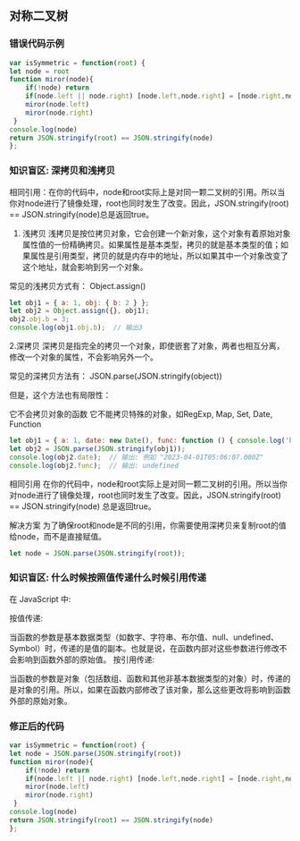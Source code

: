 ## 对称二叉树

### 错误代码示例

```javascript
var isSymmetric = function(root) {
let node = root
function miror(node){
    if(!node) return
    if(node.left || node.right) [node.left,node.right] = [node.right,node.left]
    miror(node.left)
    miror(node.right)
 }
console.log(node)
return JSON.stringify(root) == JSON.stringify(node)
};
```

### 知识盲区: 深拷贝和浅拷贝

相同引用：在你的代码中，node和root实际上是对同一颗二叉树的引用。所以当你对node进行了镜像处理，root也同时发生了改变。因此，JSON.stringify(root) == JSON.stringify(node)总是返回true。

1. 浅拷贝
浅拷贝是按位拷贝对象，它会创建一个新对象，这个对象有着原始对象属性值的一份精确拷贝。如果属性是基本类型，拷贝的就是基本类型的值；如果属性是引用类型，拷贝的就是内存中的地址，所以如果其中一个对象改变了这个地址，就会影响到另一个对象。

常见的浅拷贝方式有： Object.assign()
```javascript
let obj1 = { a: 1, obj: { b: 2 } };
let obj2 = Object.assign({}, obj1);
obj2.obj.b = 3;
console.log(obj1.obj.b);  // 输出3

```
2.深拷贝
深拷贝是指完全的拷贝一个对象，即使嵌套了对象，两者也相互分离，修改一个对象的属性，不会影响另外一个。

常见的深拷贝方法有： JSON.parse(JSON.stringify(object))

但是，这个方法也有局限性：

它不会拷贝对象的函数
它不能拷贝特殊的对象，如RegExp, Map, Set, Date, Function
```javascript
let obj1 = { a: 1, date: new Date(), func: function () { console.log('hello world') } };
let obj2 = JSON.parse(JSON.stringify(obj1));
console.log(obj2.date);  // 输出: 例如 "2023-04-01T05:06:07.000Z"
console.log(obj2.func);  // 输出: undefined

```
相同引用
在你的代码中，node和root实际上是对同一颗二叉树的引用。所以当你对node进行了镜像处理，root也同时发生了改变。因此，JSON.stringify(root) == JSON.stringify(node) 总是返回true。

解决方案
为了确保root和node是不同的引用，你需要使用深拷贝来复制root的值给node，而不是直接赋值。
```javascript
let node = JSON.parse(JSON.stringify(root)); 

```

### 知识盲区: 什么时候按照值传递什么时候引用传递
在 JavaScript 中:

按值传递:

当函数的参数是基本数据类型（如数字、字符串、布尔值、null、undefined、Symbol）时，传递的是值的副本。也就是说，在函数内部对这些参数进行修改不会影响到函数外部的原始值。
按引用传递:

当函数的参数是对象（包括数组、函数和其他非基本数据类型的对象）时，传递的是对象的引用。所以，如果在函数内部修改了该对象，那么这些更改将影响到函数外部的原始对象。


### 修正后的代码

```javascript
var isSymmetric = function(root) {
let node = JSON.parse(JSON.stringify(root))
function miror(node){
    if(!node) return
    if(node.left || node.right) [node.left,node.right] = [node.right,node.left]
    miror(node.left)
    miror(node.right)
 }
console.log(node)
return JSON.stringify(root) == JSON.stringify(node)
};
```
